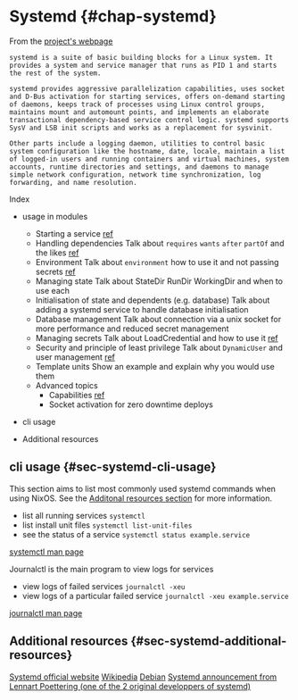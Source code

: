 # Systemd  {#chap-systemd}

From the [project's webpage](https://systemd.io/)
```
systemd is a suite of basic building blocks for a Linux system. It provides a system and service manager that runs as PID 1 and starts the rest of the system.

systemd provides aggressive parallelization capabilities, uses socket and D-Bus activation for starting services, offers on-demand starting of daemons, keeps track of processes using Linux control groups, maintains mount and automount points, and implements an elaborate transactional dependency-based service control logic. systemd supports SysV and LSB init scripts and works as a replacement for sysvinit.

Other parts include a logging daemon, utilities to control basic system configuration like the hostname, date, locale, maintain a list of logged-in users and running containers and virtual machines, system accounts, runtime directories and settings, and daemons to manage simple network configuration, network time synchronization, log forwarding, and name resolution.
```

Index

- usage in modules
  - Starting a service
    [ref](https://man.archlinux.org/man/systemd.service.5.en)
  - Handling dependencies
    Talk about `requires` `wants` `after` `partOf` and the likes
    [ref](https://man.archlinux.org/man/systemd.unit.5#%5BUNIT%5D_SECTION_OPTIONS)
  - Environment
    Talk about `environment` how to use it and not passing secrets
    [ref](https://man.archlinux.org/man/systemd.exec.5.en#ENVIRONMENT)
  - Managing state
    Talk about StateDir RunDir WorkingDir and when to use each
  - Initialisation of state and dependents (e.g. database)
    Talk about adding a systemd service to handle database initialisation
  - Database management
    Talk about connection via a unix socket for more performance and reduced secret management
  - Managing secrets
    Talk about LoadCredential and how to use it
    [ref](https://man.archlinux.org/man/systemd.exec.5.en#CREDENTIALS)
  - Security and principle of least privilege
    Talk about `DynamicUser` and user management
    [ref](https://man.archlinux.org/man/systemd.exec.5.en#USER/GROUP_IDENTITY)
  - Template units
    Show an example and explain why you would use them
  - Advanced topics
    - Capabilities
    [ref](https://man.archlinux.org/man/systemd.exec.5.en#CAPABILITIES)
    - Socket activation for zero downtime deploys

- cli usage
- Additional resources

## cli usage {#sec-systemd-cli-usage}

This section aims to list most commonly used systemd commands when using NixOS. See the [Additonal resources section](#sec-systemd-additional-resources) for more information.

- list all running services `systemctl`
- list install unit files `systemctl list-unit-files`
- see the status of a service `systemctl status example.service`

[systemctl man page](https://man.archlinux.org/man/systemctl.1.en)

Journalctl is the main program to view logs for services

- view logs of failed services `journalctl -xeu`
- view logs of a particular failed service `journalctl -xeu example.service`

[journalctl man page](https://man.archlinux.org/man/journalctl.1.en)

## Additional resources {#sec-systemd-additional-resources}

[Systemd official website](https://systemd.io/)
[Wikipedia](https://en.wikipedia.org/wiki/Systemd)
[Debian](https://wiki.debian.org/systemd)
[Systemd announcement from Lennart Poettering (one of the 2 original developpers of systemd)](http://0pointer.de/blog/projects/systemd.html)
